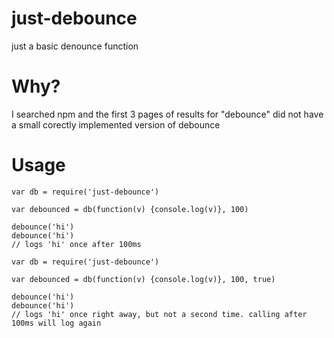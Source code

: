 just-debounce
=============

just a basic denounce function

# Why?
I searched npm and the first 3 pages of results for "debounce" did not have a
small corectly implemented version of debounce

# Usage
```
var db = require('just-debounce')

var debounced = db(function(v) {console.log(v)}, 100)

debounce('hi')
debounce('hi')
// logs 'hi' once after 100ms
```
```
var db = require('just-debounce')

var debounced = db(function(v) {console.log(v)}, 100, true)

debounce('hi')
debounce('hi')
// logs 'hi' once right away, but not a second time. calling after 100ms will log again
```
